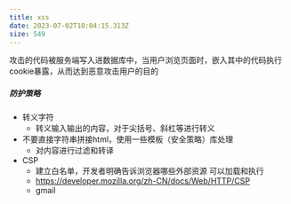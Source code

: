 ```yaml
---
title: xss
date: 2023-07-02T10:04:15.313Z
size: 549
---
```

攻击的代码被服务端写入进数据库中，当用户浏览页面时，嵌入其中的代码执行cookie暴露，从而达到恶意攻击用户的目的

##### 防护策略
- 转义字符
	- 转义输入输出的内容，对于尖括号、斜杠等进行转义
- 不要直接字符串拼接html，使用一些模板（安全策略）库处理
	- 对内容进行过滤和转译
- CSP
	- 建立白名单，开发者明确告诉浏览器哪些外部资源 可以加载和执行
	- https://developer.mozilla.org/zh-CN/docs/Web/HTTP/CSP
	- gmail

